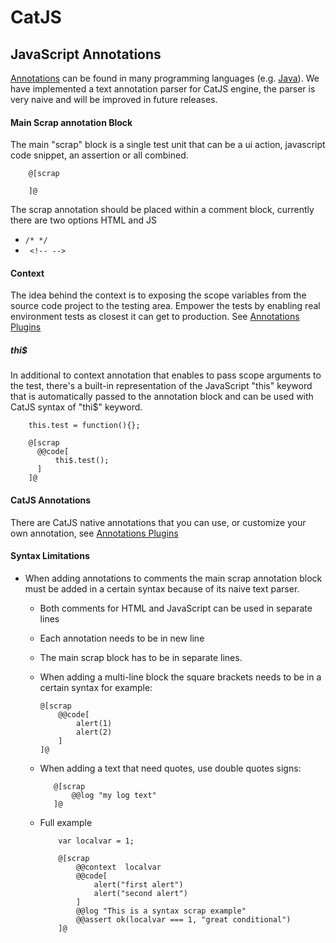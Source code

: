 CatJS
==============

## JavaScript Annotations 
  [Annotations](http://en.wikipedia.org/wiki/Annotation) can be found in many programming languages (e.g. [Java](http://en.wikipedia.org/wiki/Java_annotation)). 
  We have implemented a text annotation parser for CatJS engine, the parser is very naive and will be improved in future releases.
       
#### Main Scrap annotation Block
  The main "scrap" block is a single test unit that can be a ui action, javascript code snippet, an assertion or all combined.
     
        @[scrap
        
        ]@

  The scrap annotation should be placed within a comment block, currently there are two options HTML and JS
  
  * <code>/&#42; &#42;/</code> 
  * <code> &lt;!-- --&gt; </code>

#### Context
  The idea behind the context is to exposing the scope variables from the source code project to the testing area. 
  Empower the tests by enabling real environment tests as closest it can get to production.
   See [Annotations Plugins](plugins/annotation_plugins.html) 
   
##### thi$
  In additional to context annotation that enables to pass scope arguments to the test, 
  there's a built-in representation of the JavaScript "this" keyword that is automatically passed to the annotation block and can be used with CatJS syntax of "thi$" keyword. 
  
        this.test = function(){};
  
        @[scrap
          @@code[
              thi$.test();
          ]
        ]@

#### CatJS Annotations
  There are CatJS native annotations that you can use, or customize your own annotation, see [Annotations Plugins](plugins/annotation_plugins.html)

#### Syntax Limitations

* When adding annotations to comments the main scrap annotation block must be added in a certain syntax because of its naive text parser.

  + Both comments for HTML and JavaScript can be used in separate lines       
  + Each annotation needs to be in new line
  + The main scrap block has to be in separate lines.
  + When adding a multi-line block the square brackets needs to be in a certain syntax for example:
  
        @[scrap
            @@code[
                alert(1)
                alert(2)
            ]
        ]@
        
  + When adding a text that need quotes, use double quotes signs:
   
           @[scrap
               @@log "my log text"
           ]@
           
  + Full example
  
            var localvar = 1;
  
            @[scrap
                @@context  localvar
                @@code[
                    alert("first alert")
                    alert("second alert")
                ]
                @@log "This is a syntax scrap example"
                @@assert ok(localvar === 1, "great conditional")
            ]@
                